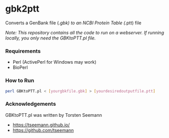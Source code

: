 # gbk2ptt
Converts a GenBank file (*.gbk) to an NCBI Protein Table (*.ptt) file

*Note: This repository contains all the code to run on a webserver. If running locally, you only need the GBKtoPTT.pl file.*

### Requirements
* Perl (ActivePerl for Windows may work)
* BioPerl

### How to Run
```bash
perl GBKtoPTT.pl < [yourgbkfile.gbk] > [yourdesiredoutputfile.ptt]
```

### Acknowledgements
GBKtoPTT.pl was written by Torsten Seemann
- https://tseemann.github.io/
- https://github.com/tseemann
